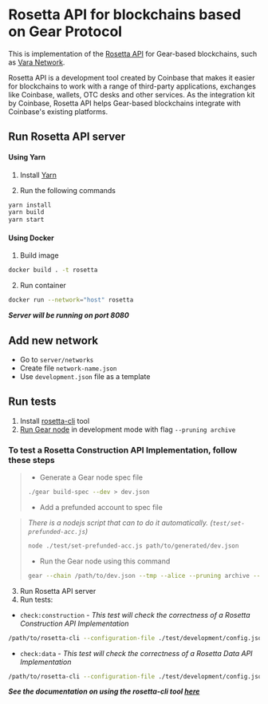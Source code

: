 # Rosetta API for blockchains based on Gear Protocol
This is implementation of the [Rosetta API](https://www.rosetta-api.org/docs/welcome.html) for Gear-based blockchains, such as [Vara Network](https://vara-network.io/).

Rosetta API is a development tool created by Coinbase that makes it easier for blockchains to work with a range of third-party applications, exchanges like Coinbase, wallets, OTC desks and other services. As the integration kit by Coinbase, Rosetta API helps Gear-based blockchains integrate with Coinbase's existing platforms.

## Run Rosetta API server
#### Using Yarn
1. Install [Yarn](https://classic.yarnpkg.com/en/docs/install)

2. Run the following commands
```bash
yarn install
yarn build
yarn start
```

#### Using Docker
1. Build image
```bash
docker build . -t rosetta
```
2. Run container
```bash
docker run --network="host" rosetta
```

***Server will be running on port 8080***

## Add new network
- Go to `server/networks`
- Create file `network-name.json`
- Use `development.json` file as a template

## Run tests
1. Install [rosetta-cli](https://github.com/coinbase/rosetta-cli) tool
2. [Run Gear node](https://wiki.gear-tech.io/docs/node/setting-up) in development mode with flag `--pruning archive`

### To test a Rosetta Construction API Implementation, follow these steps
>- Generate a Gear node spec file
>```bash
>./gear build-spec --dev > dev.json
>```
>- Add a prefunded account to spec file

>*There is a nodejs script that can to do it automatically. (`test/set-prefunded-acc.js`)*
>```bash
>node ./test/set-prefunded-acc.js path/to/generated/dev.json
>```
>- Run the Gear node using this command
>```bash
>gear --chain /path/to/dev.json --tmp --alice --pruning archive --rpc-methods Unsafe --rpc-cors all
>```
3. Run Rosetta API server
4. Run tests:
- `check:construction` - *This test will check the correctness of a Rosetta Construction API Implementation*
```bash
/path/to/rosetta-cli --configuration-file ./test/development/config.json check:construction
```
- `check:data` - *This test will check the correctness of a Rosetta Data API Implementation*
```bash
/path/to/rosetta-cli --configuration-file ./test/development/config.json check:data
```
***See the documentation on using the rosetta-cli tool [here](https://www.rosetta-api.org/docs/rosetta_cli.html)***
